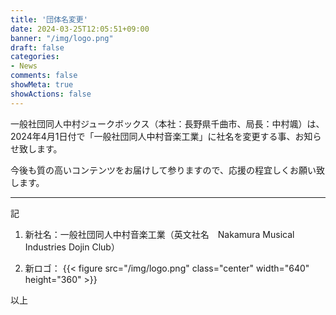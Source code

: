 ```yaml
---
title: '団体名変更'
date: 2024-03-25T12:05:51+09:00
banner: "/img/logo.png"
draft: false
categories:
- News
comments: false
showMeta: true
showActions: false
---
```


一般社団同人中村ジュークボックス（本社：長野県千曲市、局長：中村颯）は、2024年4月1日付で「一般社団同人中村音楽工業」に社名を変更する事、お知らせ致します。

今後も質の高いコンテンツをお届けして参りますので、応援の程宜しくお願い致します。

---
記

1. 新社名：一般社団同人中村音楽工業（英文社名　Nakamura Musical Industries Dojin Club）

2. 新ロゴ：
{{< figure src="/img/logo.png" class="center" width="640" height="360" >}}

以上
